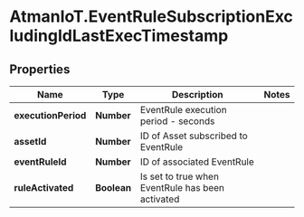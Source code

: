 # AtmanIoT.EventRuleSubscriptionExcludingIdLastExecTimestamp

## Properties

Name | Type | Description | Notes
------------ | ------------- | ------------- | -------------
**executionPeriod** | **Number** | EventRule execution period - seconds | 
**assetId** | **Number** | ID of Asset subscribed to EventRule | 
**eventRuleId** | **Number** | ID of associated EventRule | 
**ruleActivated** | **Boolean** | Is set to true when EventRule has been activated | 


